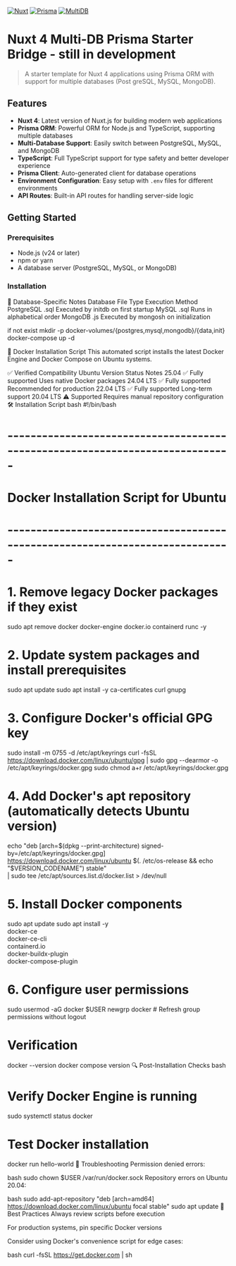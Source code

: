 [![Nuxt](https://img.shields.io/badge/Nuxt-4.0%2B-00DC82?logo=nuxt.js)](https://nuxt.com/)
[![Prisma](https://img.shields.io/badge/Prisma-5.0%2B-2D3748?logo=prisma)](https://www.prisma.io/)
[![MultiDB](https://img.shields.io/badge/Database-PostgreSQL%2C%20MySQL%2C%20MongoDB-4169E1)]()


# Nuxt 4 Multi-DB Prisma Starter Bridge  - still in development
>A starter template for Nuxt 4 applications using Prisma ORM with support for multiple databases (Post
greSQL, MySQL, MongoDB).


## Features
- **Nuxt 4**: Latest version of Nuxt.js for building modern web applications
- **Prisma ORM**: Powerful ORM for Node.js and TypeScript, supporting multiple databases
- **Multi-Database Support**: Easily switch between PostgreSQL, MySQL, and MongoDB
- **TypeScript**: Full TypeScript support for type safety and better developer experience
- **Prisma Client**: Auto-generated client for database operations
- **Environment Configuration**: Easy setup with `.env` files for different environments        
- **API Routes**: Built-in API routes for handling server-side logic

## Getting Started
### Prerequisites
- Node.js (v24 or later)
- npm or yarn
- A database server (PostgreSQL, MySQL, or MongoDB)
### Installation

🔄 Database-Specific Notes
Database	File Type	Execution Method
PostgreSQL	.sql	Executed by initdb on first startup
MySQL	.sql	Runs in alphabetical order
MongoDB	.js	Executed by mongosh on initialization




if not exist
mkdir -p docker-volumes/{postgres,mysql,mongodb}/{data,init}
docker-compose up -d



🐳 Docker Installation Script
This automated script installs the latest Docker Engine and Docker Compose on Ubuntu systems.

✅ Verified Compatibility
Ubuntu Version	Status	Notes
25.04	✅ Fully supported	Uses native Docker packages
24.04 LTS	✅ Fully supported	Recommended for production
22.04 LTS	✅ Fully supported	Long-term support
20.04 LTS	⚠️ Supported	Requires manual repository configuration
🛠 Installation Script
bash
#!/bin/bash

# -----------------------------------------------------------------------------
# Docker Installation Script for Ubuntu
# -----------------------------------------------------------------------------

# 1. Remove legacy Docker packages if they exist
sudo apt remove docker docker-engine docker.io containerd runc -y

# 2. Update system packages and install prerequisites
sudo apt update
sudo apt install -y ca-certificates curl gnupg

# 3. Configure Docker's official GPG key
sudo install -m 0755 -d /etc/apt/keyrings
curl -fsSL https://download.docker.com/linux/ubuntu/gpg | sudo gpg --dearmor -o /etc/apt/keyrings/docker.gpg
sudo chmod a+r /etc/apt/keyrings/docker.gpg

# 4. Add Docker's apt repository (automatically detects Ubuntu version)
echo "deb [arch=$(dpkg --print-architecture) signed-by=/etc/apt/keyrings/docker.gpg] \
https://download.docker.com/linux/ubuntu $(. /etc/os-release && echo "$VERSION_CODENAME") stable" \
| sudo tee /etc/apt/sources.list.d/docker.list > /dev/null

# 5. Install Docker components
sudo apt update
sudo apt install -y \
    docker-ce \
    docker-ce-cli \
    containerd.io \
    docker-buildx-plugin \
    docker-compose-plugin

# 6. Configure user permissions
sudo usermod -aG docker $USER
newgrp docker  # Refresh group permissions without logout

# Verification
docker --version
docker compose version
🔍 Post-Installation Checks
bash
# Verify Docker Engine is running
sudo systemctl status docker

# Test Docker installation
docker run hello-world
🚨 Troubleshooting
Permission denied errors:

bash
sudo chown $USER /var/run/docker.sock
Repository errors on Ubuntu 20.04:

bash
sudo add-apt-repository "deb [arch=amd64] https://download.docker.com/linux/ubuntu focal stable"
sudo apt update
📝 Best Practices
Always review scripts before execution

For production systems, pin specific Docker versions

Consider using Docker's convenience script for edge cases:

bash
curl -fsSL https://get.docker.com | sh








